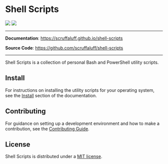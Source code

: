 # Shell Scripts

![](https://img.shields.io/github/repo-size/scruffaluff/shell-scripts)
![](https://img.shields.io/github/license/scruffaluff/shell-scripts)

---

**Documentation**: https://scruffaluff.github.io/shell-scripts

**Source Code**: https://github.com/scruffaluff/shell-scripts

---

Shell Scripts is a collection of personal Bash and PowerShell utility scripts.

## Install

For instructions on installing the utility scripts for your operating system,
see the [Install](https://scruffaluff.github.io/shell-scripts/install) section
of the documentation.

## Contributing

For guidance on setting up a development environment and how to make a
contribution, see the
[Contributing Guide](https://github.com/scruffaluff/shell-scripts/blob/main/CONTRIBUTING.md).

## License

Shell Scripts is distributed under a
[MIT license](https://github.com/scruffaluff/shell-scripts/blob/main/LICENSE.md).
